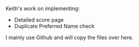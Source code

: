 Keith's work on implementing:
 - Detailed score page
 - Duplicate Preferred Name check

I mainly use Github and will copy the files over here.
